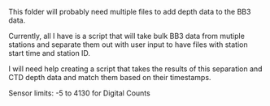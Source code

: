 This folder will probably need multiple files to add depth data to the BB3 data.

Currently, all I have is a script that will take bulk BB3 data from mutiple stations and separate them out with user input to have files with station start time and station ID.

I will need help creating a script that takes the results of this separation and CTD depth data and match them based on their timestamps.

Sensor limits: -5 to 4130 for Digital Counts
